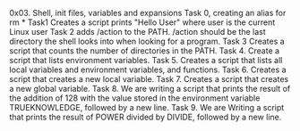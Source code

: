 0x03. Shell, init files, variables and expansions
Task 0, creating an alias for rm *
Task1 Creates a script prints "Hello User" where user is the current Linux user
Task 2 adds /action to the PATH. /action should be the last directory the shell looks into when looking for a program.
Task 3 Creates a script that counts the number of directories in the PATH.
Task 4. Create a script that lists environment variables.
Task 5. Creates a script that lists all local variables and environment variables, and functions.
Task 6. Creates a script that creates a new local variable.
Task 7. Creates a script that creates a new global variable.
Task 8. We are writing a script that prints the result of the addition of 128 with the value stored in the environment variable TRUEKNOWLEDGE, followed by a new line.
Task 9. We are Writing a script that prints the result of POWER divided by DIVIDE, followed by a new line.
